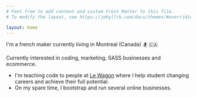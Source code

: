 ```yaml
---
# Feel free to add content and custom Front Matter to this file.
# To modify the layout, see https://jekyllrb.com/docs/themes/#overriding-theme-defaults

layout: home
---
```


I'm a french maker currently living in Montreal (Canada) 🏂 🇨🇦

<!-- Formerly developer [@Shopify](https://www.shopify.com/) where I learned how to write scalable code for millions of users with Ruby on Rails, GraphQL and React. -->

Currently interested in coding, marketing, SASS businesses and ecommerce.

- I'm teaching code to people at [Le Wagon](https://www.lewagon.com/) where I help student changing careers and achieve their full potential.
- On my spare time, I bootstrap and run several online businesses.

